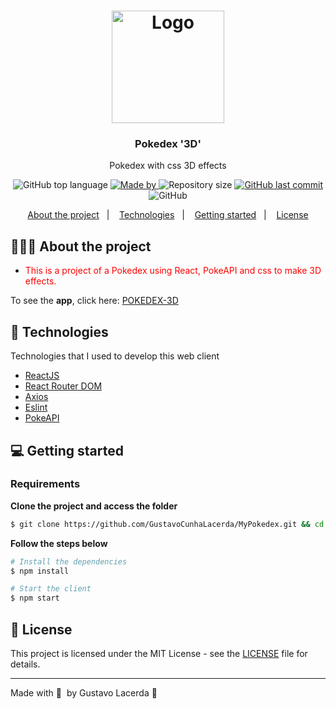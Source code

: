 <h1 align="center">
	<img alt="Logo" src="https://img.icons8.com/office/452/pokedex.png" width="180px" />
</h1>

<h3 align="center">
  Pokedex '3D'
</h3>

<p align="center">Pokedex with css 3D effects</p>

<p align="center">
  <img alt="GitHub top language" src="https://img.shields.io/github/languages/top/GustavoCunhaLacerda/MyPokedex">

  <a href=#>
    <img alt="Made by" src="https://img.shields.io/badge/made%20by-Gustavo%20Lacerda-gree">
  </a>
  
  <img alt="Repository size" src="https://img.shields.io/github/repo-size/GustavoCunhaLacerda/MyPokedex">
  
  <a href=#>
    <img alt="GitHub last commit" src="https://img.shields.io/github/last-commit/GustavoCunhaLacerda/MyPokedex">
  </a>
  
  <img alt="GitHub" src="https://img.shields.io/github/license/GustavoCunhaLacerda/MyPokedex">
</p>

<p align="center">
  <a href="#-about-the-project">About the project</a>&nbsp;&nbsp;&nbsp;|&nbsp;&nbsp;&nbsp;
  <a href="#-technologies">Technologies</a>&nbsp;&nbsp;&nbsp;|&nbsp;&nbsp;&nbsp;
  <a href="#-getting-started">Getting started</a>&nbsp;&nbsp;&nbsp;|&nbsp;&nbsp;&nbsp;
  <a href="#-license">License</a>
</p>

## 👨🏻‍💻 About the project

- <p style="color: red;"> This is a project of a Pokedex using React, PokeAPI and css to make 3D effects.</p>

To see the **app**, click here: [POKEDEX-3D](https://my-pokedex-3d.vercel.app/)</br>

## 🚀 Technologies

Technologies that I used to develop this web client

- [ReactJS](https://reactjs.org/)
- [React Router DOM](https://reacttraining.com/react-router/)
- [Axios](https://github.com/axios/axios)
- [Eslint](https://eslint.org/)
- [PokeAPI](https://pokeapi.co/)


## 💻 Getting started

### Requirements

**Clone the project and access the folder**

```bash
$ git clone https://github.com/GustavoCunhaLacerda/MyPokedex.git && cd MyPokedex
```

**Follow the steps below**

```bash
# Install the dependencies
$ npm install

# Start the client
$ npm start
```

## 📝 License

This project is licensed under the MIT License - see the [LICENSE](LICENSE) file for details.

---

Made with 💜 &nbsp;by Gustavo Lacerda 👋 &nbsp;
